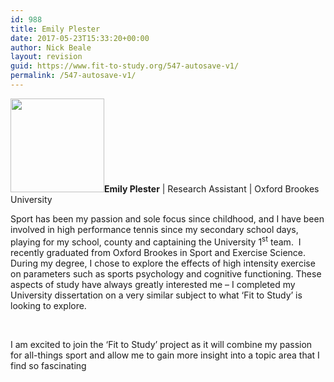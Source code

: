 ```yaml
---
id: 988
title: Emily Plester
date: 2017-05-23T15:33:20+00:00
author: Nick Beale
layout: revision
guid: https://www.fit-to-study.org/547-autosave-v1/
permalink: /547-autosave-v1/
---
```

**[<img class="wp-image-987 size-thumbnail alignleft" src="https://i0.wp.com/www.fit-to-study.org/wp-content/uploads/2017/05/EmilyP.jpg?resize=150%2C150&#038;ssl=1" alt="" width="150" height="150" srcset="https://i0.wp.com/www.fit-to-study.org/wp-content/uploads/2017/05/EmilyP.jpg?resize=150%2C150&ssl=1 150w, https://i0.wp.com/www.fit-to-study.org/wp-content/uploads/2017/05/EmilyP.jpg?resize=300%2C300&ssl=1 300w, https://i0.wp.com/www.fit-to-study.org/wp-content/uploads/2017/05/EmilyP.jpg?resize=768%2C768&ssl=1 768w, https://i0.wp.com/www.fit-to-study.org/wp-content/uploads/2017/05/EmilyP.jpg?w=960&ssl=1 960w" sizes="(max-width: 150px) 100vw, 150px" data-recalc-dims="1" />](https://i0.wp.com/www.fit-to-study.org/wp-content/uploads/2017/05/EmilyP.jpg?ssl=1)Emily Plester** | Research Assistant | Oxford Brookes University

Sport has been my passion and sole focus since childhood, and I have been involved in high performance tennis since my secondary school days, playing for my school, county and captaining the University 1<sup>st</sup> team.  I recently graduated from Oxford Brookes in Sport and Exercise Science. During my degree, I chose to explore the effects of high intensity exercise on parameters such as sports psychology and cognitive functioning. These aspects of study have always greatly interested me – I completed my University dissertation on a very similar subject to what ‘Fit to Study’ is looking to explore.

&nbsp;

I am excited to join the ‘Fit to Study’ project as it will combine my passion for all-things sport and allow me to gain more insight into a topic area that I find so fascinating
